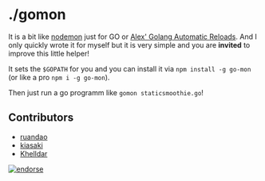 ./gomon
=======

It is a bit like [nodemon](http://remy.github.io/nodemon/) just for GO or [Alex' Golang Automatic Reloads](http://www.alexedwards.net/blog/golang-automatic-reloads). And I only quickly wrote it for myself but it is very simple and you are **invited** to improve this little helper!

It sets the `$GOPATH` for you and you can install it via `npm install -g go-mon` (or like a pro `npm i -g go-mon`).

Then just run a go programm like `gomon staticsmoothie.go`!

## Contributors

- [ruandao](https://github.com/ruandao)
- [kiasaki](https://github.com/kiasaki)
- [Khelldar](https://github.com/Khelldar)

[![endorse](https://api.coderwall.com/johannesboyne/endorsecount.png)](https://coderwall.com/johannesboyne)
